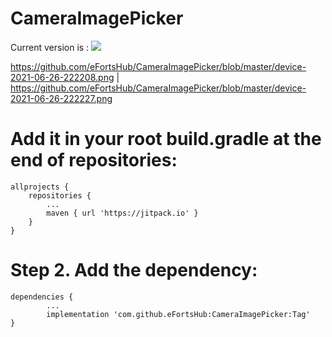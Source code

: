 # CameraImagePicker


Current version is : [![](https://jitpack.io/v/eFortsHub/CameraImagePicker.svg)](https://jitpack.io/#eFortsHub/CameraImagePicker)



https://github.com/eFortsHub/CameraImagePicker/blob/master/device-2021-06-26-222208.png | https://github.com/eFortsHub/CameraImagePicker/blob/master/device-2021-06-26-222227.png



# Add it in your root build.gradle at the end of repositories:


	allprojects {	
		repositories {
			...
			maven { url 'https://jitpack.io' }
		}
	}
  
  # Step 2. Add the dependency:
  
  	dependencies {
          	...
	        implementation 'com.github.eFortsHub:CameraImagePicker:Tag'
	}

